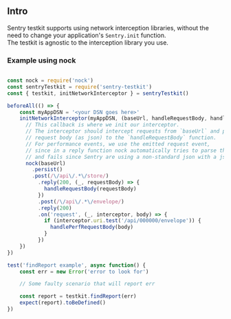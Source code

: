 ## Intro
Sentry testkit supports using network interception libraries, without the need to change your application's `Sentry.init` function. \
The testkit is agnostic to the interception library you use. 

### Example using nock
```javascript

const nock = require('nock')
const sentryTestkit = require('sentry-testkit')
const { testkit, initNetworkInterceptor } = sentryTestkit()

beforeAll(() => {
    const myAppDSN = '<your DSN goes here>'
    initNetworkInterceptor(myAppDSN, (baseUrl, handleRequestBody, handlePerfRequestBody) => {
      // This callback is where we init our interceptor.
      // The interceptor should intercept requests from `baseUrl` and pass the
      // request body (as json) to the `handleRequestBody` function.
      // For performance events, we use the emitted request event,
      // since in a reply function nock automatically tries to parse the body as json,
      // and fails since Sentry are using a non-standard json with a json request header
      nock(baseUrl)
        .persist()
        .post(/\/api\/.*\/store/)
          .reply(200, (_, requestBody) => {
            handleRequestBody(requestBody)
          })
          .post(/\/api\/.*\/envelope/)
          .reply(200)
          .on('request', (_, interceptor, body) => {
            if (interceptor.uri.test('/api/000000/envelope')) {
              handlePerfRequestBody(body)
            }
          })
    })
})

test('findReport example', async function() {
    const err = new Error('error to look for')

    // Some faulty scenario that will report err

    const report = testkit.findReport(err)
    expect(report).toBeDefined()
})
```
